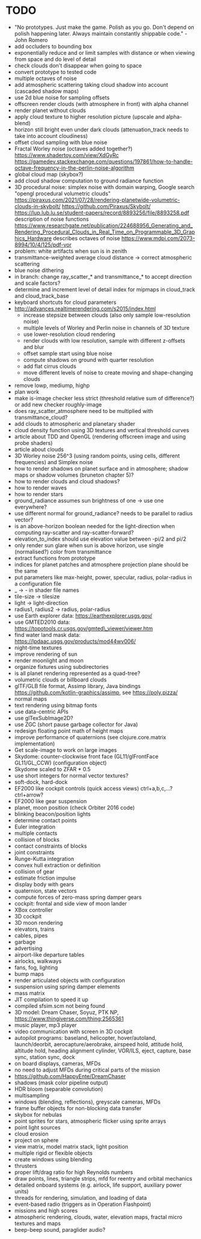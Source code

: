 # TODO
* "No prototypes. Just make the game. Polish as you go. Don't depend on polish happening later. Always maintain constantly shippable code." - John Romero
* add occluders to bounding box
* exponentially reduce and or limit samples with distance or when viewing from space and do level of detail
* check clouds don't disappear when going to space
* convert prototype to tested code
* multiple octaves of noise
* add atmospheric scattering taking cloud shadow into account (cascaded shadow maps)
* use 2d blue noise for sampling offsets
* offscreen render clouds (with atmosphere in front) with alpha channel
* render planet without clouds
* apply cloud texture to higher resolution picture (upscale and alpha-blend)
* horizon still bright even under dark clouds (attenuation\_track needs to take into account cloudiness)
* offset cloud sampling with blue noise
* Fractal Worley noise (octaves added together?)
  https://www.shadertoy.com/view/XdGyRc
  https://gamedev.stackexchange.com/questions/197861/how-to-handle-octave-frequency-in-the-perlin-noise-algorithm
* global cloud map (skybox?)
* add cloud shadow computation to ground radiance function
* 3D procedural noise: simplex noise with domain warping, Google search "opengl procedural volumetric clouds"
  https://piraxus.com/2021/07/28/rendering-planetwide-volumetric-clouds-in-skybolt/
  https://github.com/Piraxus/Skybolt/
  https://lup.lub.lu.se/student-papers/record/8893256/file/8893258.pdf    description of noise functions
  https://www.researchgate.net/publication/224688956_Generating_and_Rendering_Procedural_Clouds_in_Real_Time_on_Programmable_3D_Graphics_Hardware    describes octaves of noise
  https://www.mdpi.com/2073-8994/10/4/125/pdf-vor
* problem: white artifacts when sun is in zenith
* transmittance-weighted average cloud distance -> correct atmospheric scattering
* blue noise dithering
* in branch: change ray\_scatter\_\* and transmittance\_\* to accept direction and scale factors?
* determine and increment level of detail index for mipmaps in cloud\_track and cloud\_track\_base
* keyboard shortcuts for cloud parameters
* http://advances.realtimerendering.com/s2015/index.html
  * increase stepsize between clouds (also only sample low-resolution noise)
  * multiple levels of Worley and Perlin noise in channels of 3D texture
  * use lower-resolution cloud rendering
  * render clouds with low resolution, sample with different z-offsets and blur
  * offset sample start using blue noise
  * compute shadows on ground with quarter resolution
  * add flat cirrus clouds
  * move different levels of noise to create moving and shape-changing clouds
* remove lowp, mediump, highp
* plan work
* make is-image checker less strict (threshold relative sum of difference?) or add new checker roughly-image
* does ray\_scatter\_atmosphere need to be multiplied with transmittance\_cloud?
* add clouds to atmospheric and planetary shader
* cloud density function using 3D textures and vertical threshold curves
* article about TDD and OpenGL (rendering offscreen image and using probe shaders)
* article about clouds
* 3D Worley noise 256^3 (using random points, using cells, different frequencies) and Simplex noise
* how to render shadows on planet surface and in atmosphere; shadow maps or shadow volumes (bruneton chapter 5)?
* how to render clouds and cloud shadows?
* how to render waves
* how to render stars
* ground\_radiance assumes sun brightness of one -> use one everywhere?
* use different normal for ground\_radiance? needs to be parallel to radius vector?
* is an above-horizon boolean needed for the light-direction when computing ray-scatter and ray-scatter-forward?
* elevation\_to\_index should use elevation value between -pi/2 and pi/2
* only render sun glare when sun is above horizon, use single (normalised?) color from transmittance
* extract functions from prototype
* indices for planet patches and atmosphere projection plane should be the same
* put parameters like max-height, power, specular, radius, polar-radius in a configuration file
* \_ -> - in shader file names
* tile-size -> tilesize
* light -> light-direction
* radius1, radius2 -> radius, polar-radius
* use Earth explorer data: https://earthexplorer.usgs.gov/
* use GMTED2010 data: https://topotools.cr.usgs.gov/gmted\_viewer/viewer.htm
* find water land mask data: https://lpdaac.usgs.gov/products/mod44wv006/
* night-time textures
* improve rendering of sun
* render moonlight and moon
* organize fixtures using subdirectories
* is all planet rendering represented as a quad-tree?
* volumetric clouds or billboard clouds
* glTF/GLB file format, Assimp library, Java bindings https://github.com/kotlin-graphics/assimp, see https://poly.pizza/
* normal maps
* text rendering using bitmap fonts
* use data-centric APIs
* use glTexSubImage2D?
* use ZGC (short pause garbage collector for Java)
* redesign floating point math of height maps
* improve performance of quaternions (see clojure.core.matrix implementation)
* Get scale-image to work on large images
* Skydome: counter-clockwise front face (GL11/glFrontFace GL11/GL\_CCW) (configuration object)
* Skydome scaled to ZFAR * 0.5
* use short integers for normal vector textures?
* soft-dock, hard-dock
* EF2000 like cockpit controls (quick access views) ctrl+a,b,c,...? ctrl+arrow?
* EF2000 like gear suspension
* planet, moon position (check Orbiter 2016 code)
* blinking beacon/position lights
* determine contact points
* Euler integration
* multiple contacts
* collision of blocks
* contact constraints of blocks
* joint constraints
* Runge-Kutta integration
* convex hull extraction or definition
* collision of gear
* estimate friction impulse
* display body with gears
* quaternion, state vectors
* compute forces of zero-mass spring damper gears
* cockpit: frontal and side view of moon lander
* XBox controller
* 3D cockpit
* 3D moon rendering
* elevators, trains
* cables, pipes
* garbage
* advertising
* airport-like departure tables
* airlocks, walkways
* fans, fog, lighting
* bump maps
* render articulated objects with configuration
* suspension using spring damper elements
* mass matrix
* JIT compilation to speed it up
* compiled sfsim.scm not being found
* 3D model: Dream Chaser, Soyuz, PTK NP, https://www.thingiverse.com/thing:2565361
* music player, mp3 player
* video communication with screen in 3D cockpit
* autopilot programs: baseland, helicopter, hover/autoland, launch/deorbit, aerocapture/aerobrake, airspeed hold, attitude hold, altitude hold, heading alignment cylinder, VOR/ILS, eject, capture, base sync, station sync, dock
* on board displays, cameras, MFDs
* no need to adjust MFDs during critical parts of the mission
* https://github.com/HappyEnte/DreamChaser
* shadows (mask color pipeline output)
* HDR bloom (separable convolution)
* multisampling
* windows (blending, reflections), greyscale cameras, MFDs
* frame buffer objects for non-blocking data transfer
* skybox for nebulas
* point sprites for stars, atmospheric flicker using sprite arrays
* point light sources
* cloud erosion
* project on sphere
* view matrix, model matrix stack, light position
* multiple rigid or flexible objects
* create windows using blending
* thrusters
* proper lift/drag ratio for high Reynolds numbers
* draw points, lines, triangle strips, mfd for reentry and orbital mechanics
* detailed onboard systems (e.g. airlock, life support, auxiliary power units)
* threads for rendering, simulation, and loading of data
* event-based radio (triggers as in Operation Flashpoint)
* missions and high scores
* atmospheric rendering, clouds, water, elevation maps, fractal micro textures and maps
* beep-beep sound, paraglider audio?
